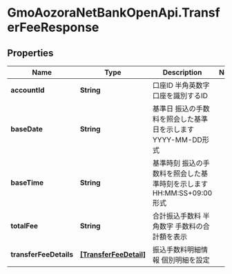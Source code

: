 # GmoAozoraNetBankOpenApi.TransferFeeResponse

## Properties
Name | Type | Description | Notes
------------ | ------------- | ------------- | -------------
**accountId** | **String** | 口座ID 半角英数字 口座を識別するID  | 
**baseDate** | **String** | 基準日 振込の手数料を照会した基準日を示します YYYY-MM-DD形式  | 
**baseTime** | **String** | 基準時刻 振込の手数料を照会した基準時刻を示します HH:MM:SS+09:00形式  | 
**totalFee** | **String** | 合計振込手数料 半角数字 手数料の合計額を表示  | 
**transferFeeDetails** | [**[TransferFeeDetail]**](TransferFeeDetail.md) | 振込手数料明細情報 個別明細を設定  | 


